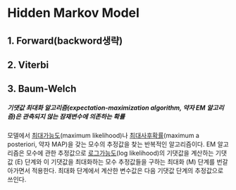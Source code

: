 # Hidden Markov Model

## 1. Forward(backword생략)



## 2. Viterbi



## 3. Baum-Welch

##### **기댓값 최대화 알고리즘**(expectation-maximization algorithm, 약자 EM 알고리즘)은 관측되지 않는 잠재변수에 의존하는 확률 

모델에서 [최대가능도](https://ko.wikipedia.org/wiki/최대가능도)(maximum likelihood)나 [최대사후확률](https://ko.wikipedia.org/wiki/최대사후확률)(maximum a posteriori, 약자 MAP)을 갖는 모수의 추정값을 찾는 반복적인 알고리즘이다. EM 알고리즘은 모수에 관한 추정값으로 [로그가능도](https://ko.wikipedia.org/wiki/가능도#정의)(log likelihood)의 기댓값을 계산하는 기댓값 (E) 단계와 이 기댓값을 최대화하는 모수 추정값들을 구하는 최대화 (M) 단계를 번갈아가면서 적용한다. 최대화 단계에서 계산한 변수값은 다음 기댓값 단계의 추정값으로 쓰인다.



